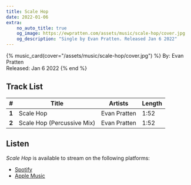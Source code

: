 ```yaml
---
title: Scale Hop
date: 2022-01-06
extra:
    no_auto_title: true
    og_image: https://ewpratten.com/assets/music/scale-hop/cover.jpg
    og_description: "Single by Evan Pratten. Released Jan 6 2022"
---
```


{% music_card(cover="/assets/music/scale-hop/cover.jpg") %}
By: Evan Pratten<br>
Released: Jan 6 2022
{% end %}

## Track List

|   #   | Title                       | Artists      | Length |
|:-----:|-----------------------------|--------------|--------|
| **1** | Scale Hop                   | Evan Pratten | 1:52   |
| **2** | Scale Hop  (Percussive Mix) | Evan Pratten | 1:52   |

## Listen

*Scale Hop* is available to stream on the following platforms:

- [Spotify](https://open.spotify.com/album/6tpUJQlZ1I7bWK4X4pwiOj)
- [Apple Music](https://music.apple.com/us/album/scale-hop-single/1611874192)
